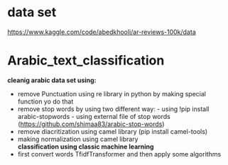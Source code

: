# data set
https://www.kaggle.com/code/abedkhooli/ar-reviews-100k/data
# Arabic_text_classification
**cleanig arabic data set using:**
- remove Punctuation using re library in python by making special function yo do that
- remove stop words by using two different way:
             - using !pip install arabic-stopwords
             - using external file of stop words (https://github.com/shimaa83/arabic-stop-words)
- remove diacritization using camel library (pip install camel-tools)
- making normalization using  camel library \
 **classification using classic machine learning**
- first convert words TfidfTransformer and then apply some algorithms 

